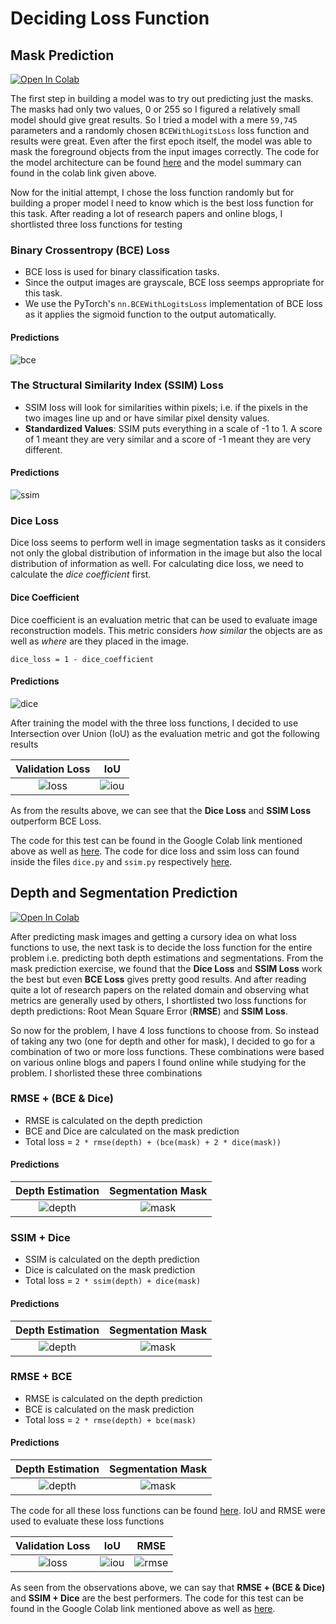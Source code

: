 # Deciding Loss Function

## Mask Prediction

[![Open In Colab](https://colab.research.google.com/assets/colab-badge.svg)](https://colab.research.google.com/drive/1eJTCyUxPvlBHsZRK9EZgwaBrBi19Yirj?usp=sharing)

The first step in building a model was to try out predicting just the masks. The masks had only two values, 0 or 255 so I figured a relatively small model should give great results. So I tried a model with a mere `59,745` parameters and a randomly chosen `BCEWithLogitsLoss` loss function and results were great. Even after the first epoch itself, the model was able to mask the foreground objects from the input images correctly. The code for the model architecture can be found [here](tensornet/model/masknet.py) and the model summary can found in the colab link given above.

Now for the initial attempt, I chose the loss function randomly but for building a proper model I need to know which is the best loss function for this task. After reading a lot of research papers and online blogs, I shortlisted three loss functions for testing

### Binary Crossentropy (BCE) Loss

- BCE loss is used for binary classification tasks.
- Since the output images are grayscale, BCE loss seemps appropriate for this task.
- We use the PyTorch's `nn.BCEWithLogitsLoss` implementation of BCE loss as it applies the sigmoid function to the output automatically.

#### Predictions

![bce](../images/bce/1.jpeg)

### The Structural Similarity Index (SSIM) Loss

- SSIM loss will look for similarities within pixels; i.e. if the pixels in the two images line up and or have similar pixel density values.
- **Standardized Values**: SSIM puts everything in a scale of -1 to 1. A score of 1 meant they are very similar and a score of -1 meant they are very different.

#### Predictions

![ssim](../images/ssim/1.jpeg)

### Dice Loss

Dice loss seems to perform well in image segmentation tasks as it considers not only the global distribution of information in the image but also the local distribution of information as well. For calculating dice loss, we need to calculate the _dice coefficient_ first.

#### Dice Coefficient

Dice coefficient is an evaluation metric that can be used to evaluate image reconstruction models. This metric considers _how similar_ the objects are as well as _where_ are they placed in the image.

`dice_loss = 1 - dice_coefficient`

#### Predictions

![dice](../images/dice/1.jpeg)

After training the model with the three loss functions, I decided to use Intersection over Union (IoU) as the evaluation metric and got the following results

|             Validation Loss             |                  IoU                  |
| :-------------------------------------: | :-----------------------------------: |
| ![loss](../images/mask/loss_change.png) | ![iou](../images/mask/iou_change.png) |

As from the results above, we can see that the **Dice Loss** and **SSIM Loss** outperform BCE Loss.

The code for this test can be found in the Google Colab link mentioned above as well as [here](../trial_notebooks/Mask_Prediction_Loss_Comparison.ipynb). The code for dice loss and ssim loss can found inside the files `dice.py` and `ssim.py` respectively [here](../tensornet/model/loss/).

## Depth and Segmentation Prediction

[![Open In Colab](https://colab.research.google.com/assets/colab-badge.svg)](https://colab.research.google.com/drive/19PoQ_KbcpHM-9pCTMoqby0Pr1--aCYpS?usp=sharing)

After predicting mask images and getting a cursory idea on what loss functions to use, the next task is to decide the loss function for the entire problem i.e. predicting both depth estimations and segmentations. From the mask prediction exercise, we found that the **Dice Loss** and **SSIM Loss** work the best but even **BCE Loss** gives pretty good results. And after reading quite a lot of research papers on the related domain and observing what metrics are generally used by others, I shortlisted two loss functions for depth predictions: Root Mean Square Error (**RMSE**) and **SSIM Loss**.

So now for the problem, I have 4 loss functions to choose from. So instead of taking any two (one for depth and other for mask), I decided to go for a combination of two or more loss functions. These combinations were based on various online blogs and papers I found online while studying for the problem. I shorlisted these three combinations

### RMSE + (BCE & Dice)

- RMSE is calculated on the depth prediction
- BCE and Dice are calculated on the mask prediction
- Total loss = `2 * rmse(depth) + (bce(mask) + 2 * dice(mask))`

#### Predictions

|             Depth Estimation             |            Segmentation Mask            |
| :--------------------------------------: | :-------------------------------------: |
| ![depth](../images/rmse_bce_dice/0.jpeg) | ![mask](../images/rmse_bce_dice/1.jpeg) |

### SSIM + Dice

- SSIM is calculated on the depth prediction
- Dice is calculated on the mask prediction
- Total loss = `2 * ssim(depth) + dice(mask)`

#### Predictions

|           Depth Estimation           |          Segmentation Mask          |
| :----------------------------------: | :---------------------------------: |
| ![depth](../images/ssim_dice/0.jpeg) | ![mask](../images/ssim_dice/1.jpeg) |

### RMSE + BCE

- RMSE is calculated on the depth prediction
- BCE is calculated on the mask prediction
- Total loss = `2 * rmse(depth) + bce(mask)`

#### Predictions

|          Depth Estimation           |         Segmentation Mask          |
| :---------------------------------: | :--------------------------------: |
| ![depth](../images/rmse_bce/0.jpeg) | ![mask](../images/rmse_bce/1.jpeg) |

The code for all these loss functions can be found [here](loss.py). IoU and RMSE were used to evaluate these loss functions

|             Validation Loss              |                  IoU                   |                   RMSE                   |
| :--------------------------------------: | :------------------------------------: | :--------------------------------------: |
| ![loss](../images/depth/loss_change.png) | ![iou](../images/depth/iou_change.png) | ![rmse](../images/depth/rmse_change.png) |

As seen from the observations above, we can say that **RMSE + (BCE & Dice)** and **SSIM + Dice** are the best performers. The code for this test can be found in the Google Colab link mentioned above as well as [here](../trial_notebooks/Depth_Prediction_Loss_Comparison.ipynb).
